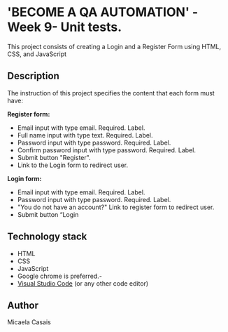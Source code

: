 # 'BECOME A QA AUTOMATION' - Week 9- Unit tests.

This project consists of creating a Login and a Register Form using HTML, CSS, and JavaScript

## Description
The instruction of this project specifies the content that each form must have:

**Register form:**
- Email input with type email. Required. Label.
- Full name input with type text. Required. Label.
- Password input with type password. Required. Label.
- Confirm password input with type password. Required. Label.
- Submit button "Register".
- Link to the Login form to redirect user.

**Login form:**
- Email input with type email. Required. Label.
- Password input with type password. Required. Label.
- "You do not have an account?" Link to register form to redirect user.
- Submit button “Login

## Technology stack 
* HTML
* CSS
* JavaScript
* Google chrome is preferred.-
* [Visual Studio Code](https://code.visualstudio.com/) (or any other code editor)

## Author
Micaela Casais
